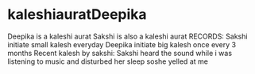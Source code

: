 # kaleshiauratDeepika
Deepika is a kaleshi aurat
Sakshi is also a kaleshi aurat
RECORDS:
Sakshi initiate small kalesh everyday
Deepika initiate big kalesh once every 3 months
Recent kalesh by sakshi:
Sakshi heard the sound while i was listening to music and disturbed her sleep soshe yelled at me